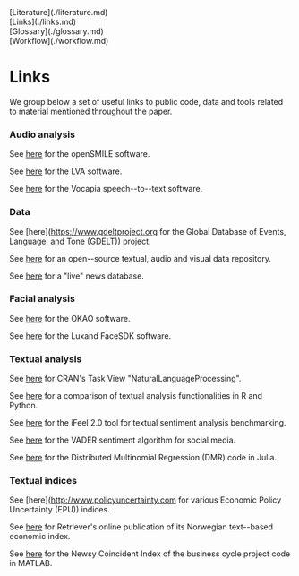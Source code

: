 
<link rel="stylesheet" href="https://www.w3schools.com/w3css/4/w3.css">

<div class="w3-container">
<div class="w3-bar w3-border w3-light-grey">
  <div class="w3-bar-item">[Literature](./literature.md)</div>
  <div class="w3-bar-item">[Links](./links.md)</div>
  <div class="w3-bar-item">[Glossary](./glossary.md)</div>
  <div class="w3-bar-item">[Workflow](./workflow.md)</div>
</div>
</div>

# Links

We group below a set of useful links to public code, data and tools related to material mentioned throughout the paper.

### Audio analysis

See [here](https://www.audeering.com/opensmile) for the openSMILE software.

See [here](https://lva650.com) for the LVA software.

See [here](https://www.vocapia.com) for the Vocapia speech--to--text software.

### Data

See [here](https://www.gdeltproject.org for the Global Database of Events, Language, and Tone (GDELT)) project.

See [here](https://skymind.ai/wiki/open-datasets) for an open--source textual, audio and visual data repository.

See [here](http://newsdiffs.org) for a "live" news database.

### Facial analysis

See [here](https://plus-sensing.omron.com/technology) for the OKAO software.

See [here](https://www.luxand.com/facesdk) for the Luxand FaceSDK software.

### Textual analysis

See [here](https://CRAN.R-project.org/view=NaturalLanguageProcessing) for CRAN's Task View "NaturalLanguageProcessing".

See [here](https://quanteda.io/articles/pkgdown/comparison.html) for a comparison of textual analysis functionalities in R and Python.

See [here](http://blackbird.dcc.ufmg.br:1210) for the iFeel 2.0 tool for textual sentiment analysis benchmarking.

See [here](https://github.com/cjhutto/vaderSentiment) for the VADER sentiment algorithm for social media.

See [here](https://github.com/AsafManela/HurdleDMR.jl) for the Distributed Multinomial Regression (DMR) code in Julia.

### Textual indices

See [here](http://www.policyuncertainty.com for various Economic Policy Uncertainty (EPU)) indices.

See [here](https://www.retriever-info.com/fni) for Retriever's online publication of its Norwegian text--based economic index. 

See [here](https://github.com/leifandersthorsrud/NCI) for the Newsy Coincident Index of the business cycle project code in MATLAB.

